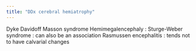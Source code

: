 ```yaml
---
title: "DDx cerebral hemiatrophy"
---
```

Dyke Davidoff Masson syndrome
Hemimegalencephaly :
Sturge-Weber syndrome : can also be an association
Rasmussen encephalitis : tends not to have calvarial changes

